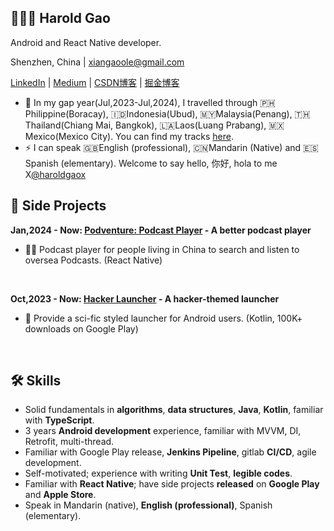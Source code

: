 ## 👨🏻‍💻 Harold Gao

Android and React Native developer.

Shenzhen, China | [xiangaoole@gmail.com](mailto:xiangaoole@gmail.com)

[LinkedIn](https://www.linkedin.com/in/haroldgaox/) | [Medium](https://medium.com/@HaroldGaoX) | [CSDN博客](https://blog.csdn.net/weixin_40255793) | [掘金博客](https://juejin.cn/user/4441682706708926/posts)

- 🔭 In my gap year(Jul,2023-Jul,2024), I travelled through 🇵🇭Philippine(Boracay), 🇮🇩Indonesia(Ubud), 🇲🇾Malaysia(Penang), 🇹🇭Thailand(Chiang Mai, Bangkok), 🇱🇦Laos(Luang Prabang), 🇲🇽Mexico(Mexico City). You can find my tracks [here](https://nomadlist.com/@haroldgao).
- ⚡ I can speak 🇬🇧English (professional), 🇨🇳Mandarin (Native) and 🇪🇸Spanish (elementary). Welcome to say hello, 你好, hola to me X[@haroldgaox](https://twitter.com/haroldgaox)

## 🎸 Side Projects

**Jan,2024 - Now: [Podventure: Podcast Player](https://www.haroldgao.com/podventure/) - A better podcast player** 
- 🍎🤖 Podcast player for people living in China to search and listen to oversea Podcasts. (React Native)
<br>

**Oct,2023 - Now:  [Hacker Launcher](https://play.google.com/store/apps/details?id=hacker.launcher) - A hacker-themed launcher**
- 🤖 Provide a sci-fic styled launcher for Android users. (Kotlin, 100K+ downloads on Google Play)
<br>

## 🛠️ Skills

- Solid fundamentals in **algorithms**, **data structures**, **Java**, **Kotlin**, familiar with **TypeScript**.
- 3 years **Android development** experience, familiar with MVVM, DI, Retrofit, multi-thread.
- Familiar with Google Play release, **Jenkins Pipeline**, gitlab **CI/CD**, agile development.
- Self-motivated; experience with writing **Unit Test**, **legible codes**.
- Familiar with **React Native**; have side projects **released** on **Google Play** and **Apple Store**.
- Speak in Mandarin (native), **English (professional)**, Spanish (elementary).

